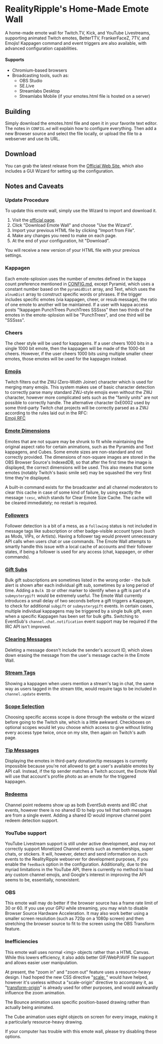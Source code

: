 # RealityRipple's Home-Made Emote Wall
A home-made emote wall for Twitch.TV, Kick, and YouTube Livestreams, supporting animated Twitch emotes, BetterTTV, FrankerFaceZ, 7TV, and Emojis! Kappagen command and event triggers are also available, with advanced configuration capabilities.

#### Supports
 * Chromium-based browsers
 * Broadcasting tools, such as:
   * OBS Studio
   * SE.Live
   * Streamlabs Desktop
   * Streamlabs Mobile (if your emotes.html file is hosted on a server)

## Building
Simply download the emotes.html file and open it in your favorite text editor. The notes in `CONFIG.md` will explain how to configure everything. Then add a new Browser source and select the file locally, or upload the file to a webserver and use its URL.

## Download
You can grab the latest release from the [Official Web Site](//realityripple.com/Tools/Twitch/EmoteWall/), which also includes a GUI Wizard for setting up the configuration.

## Notes and Caveats

### Update Procedure

To update this emote wall, simply use the Wizard to import and download it.
 1) Visit the [official page](//realityripple.com/Tools/Twitch/EmoteWall/).
 2) Click "Download Emote Wall" and choose "Use the Wizard".
 3) Import your previous HTML file by clicking "Import from File".
 4) Make any changes you need to make on each page.
 5) At the end of your configuration, hit "Download".

You will receive a new version of your HTML file with your previous settings.

### Kappagen
Each emote-splosion uses the number of emotes defined in the kappa count preference mentioned in [CONFIG.md](./CONFIG.md), except Pyramid, which uses a constant number based on the `pyramidDist` array, and Text, which uses the `alnumDist` array to construct specific words or phrases. If the trigger includes specific emotes (via kappagen, cheer, or resub message), the ratio of one emote to another will be maintained. If a user with kappa access posts "!kappagen PunchTrees PunchTrees SSSsss" then two thirds of the emotes in the emote-splosion will be "PunchTrees", and one third will be "SSSsss".

### Cheers
The cheer style will be used for kappagens. If a user cheers 1000 bits in a single 1000 bit emote, then the kappagen will be made of the 1000-bit cheers. However, if the user cheers 1000 bits using multiple smaller cheer emotes, those emotes will be used for the kappagen instead.

### [Emojis](//twitch.uservoice.com/forums/310201/suggestions/44425005)
Twitch filters out the ZWJ (Zero-Width Joiner) character which is used for merging many emojis. This system makes use of basic character detection to correctly parse many standard ZWJ-style emojis even without the ZWJ character, however more complicated sets such as the "family units" are not possible to correctly handle. The alternative character 0xE0002 used by some third-party Twitch chat projects will be correctly parsed as a ZWJ according to the rules laid out in the RFC:  
[Emoji RFC](//gist.github.com/Mm2PL/982c76964fe53f80fcf6b6963bba049f)

### [Emote Dimensions](//twitch.uservoice.com/forums/310213/suggestions/46824100)
Emotes that are not square may be shrunk to fit while maintaining the original aspect ratio for certain animations, such as the Pyramids and Text kappagens, and Cubes. Some emote sizes are non-standard and not correctly provided. The dimensions of non-square images are stored in the OBS Browser Source's IndexedDB, so that after the first time the image is displayed, the correct dimensions will be used. This also means that some emotes (notably Twitch's basic smile set) may be squashed the very first time they're displayed.

A built-in command exists for the broadcaster and all channel moderators to clear this cache in case of some kind of failure, by using exactly the message `!cesc`, which stands for Clear Emote Size Cache. The cache will be cleared immediately; no restart is required.

### [Followers](//twitch.uservoice.com/forums/310213/suggestions/44000865)
Follower detection is a bit of a mess, as a `following` status is not included in message tags like subscription or other badge-visible account types (such as Mods, VIPs, or Artists). Having a follower tag would prevent unnecessary API calls when users chat or use commands. The Emote Wall attempts to smartly handle this issue with a local cache of accounts and their follower states, if being a follower is used for any access (chat, kappagen, or other commands).

### [Gift Subs](//twitch.uservoice.com/forums/310213/suggestions/46400620)
Bulk gift subscriptions are sometimes listed in the wrong order - the bulk alert is shown after each individual gift sub, sometimes by a long period of time. Adding a `Bulk ID` or other marker to identify when a gift is part of a `submysterygift` would be extremely useful. The Emote Wall currently introduces a small delay of two seconds before a gift triggers a Kappagen, to check for additional `subgift` or `submysterygift` events. In certain cases, multiple individual kappagens may be triggered by a single bulk gift, even when a specific Kappagen has been set for bulk gifts. Switching to EventSub's `channel.chat.notification` event support may be required if the IRC API isn't improved.

### [Clearing Messages](//twitch.uservoice.com/forums/310213/suggestions/47556635)
Deleting a message doesn't include the sender's account ID, which slows down erasing the message from the user's message cache in the Emote Wall.

### [Stream Tags](//twitch.uservoice.com/forums/310213/suggestions/46153474)
Showing a kappagen when users mention a stream's tag in chat, the same way as users tagged in the stream title, would require tags to be included in `channel.update` events.

### [Scope Selection](//twitch.uservoice.com/forums/310213/suggestions/46215865)
Choosing specific access scope is done through the website or the wizard before going to the Twitch site, which is a little awkward. Checkboxes on optional scopes would let you choose which access to give without listing every access type twice, once on my site, then again on Twitch's auth page.

### [Tip Messages](//twitch.uservoice.com/forums/310213/suggestions/43599900)
Displaying the emotes in third-party donation/tip messages is currently impossible because you're not allowed to get a user's available emotes by API call. Instead, if the tip sender matches a Twitch account, the Emote Wall will use that account's profile photo as an emote for the triggered kappagen.

### [Redeems](//twitch.uservoice.com/forums/932221/suggestions/45492757)
Channel point redeems show up as both EventSub events and IRC chat events, however there is no shared ID to help you tell that both messages are from a single event. Adding a shared ID would improve channel point redeem detection support.

### YouTube support
YouTube Livestream support is still under active development, and may not correctly support Monetized Channel events such as memberships, super chats, or stickers. It will, however, detect and send information on such events to the RealityRipple webserver for development purposes, if you enable the `feedback` option in the configuration. Additionally, due to the myriad limitations in the YouTube API, there is currently no method to load any custom channel emojis, and Google's interest in improving the API seems to be, essentially, nonexistent.

### OBS
This emote wall may do better if the browser source has a frame rate limit of 30 or 60. If you use your GPU while streaming, you may wish to disable Browser Source Hardware Acceleration. It may also work better using a smaller screen resolution (such as 720p on a 1080p screen) and then stretching the browser source to fit to the screen using the OBS Transform feature.

### Inefficiencies

This emote wall uses normal &lt;img&gt; objects rather than a HTML Canvas. While this lowers efficiency, it also adds better GIF/WebP/AVIF file support and allows easier user manipulation.

At present, the "zoom in" and "zoom out" feature uses a resource-heavy design. I had hoped the new CSS directive "[scale: ](//developer.mozilla.org/en-US/docs/Web/CSS/scale)" would have helped, however it's useless without a "scale-origin" directive to accompany it, as "[transform-origin](//developer.mozilla.org/en-US/docs/Web/CSS/transform-origin)" is already used for other purposes, and would awkwardly influence the zoom animation.

The Bounce animation uses specific position-based drawing rather than actually being animated.

The Cube animation uses eight objects on screen for every image, making it a particularly resource-heavy drawing.

If your computer has trouble with this emote wall, please try disabling these options.

